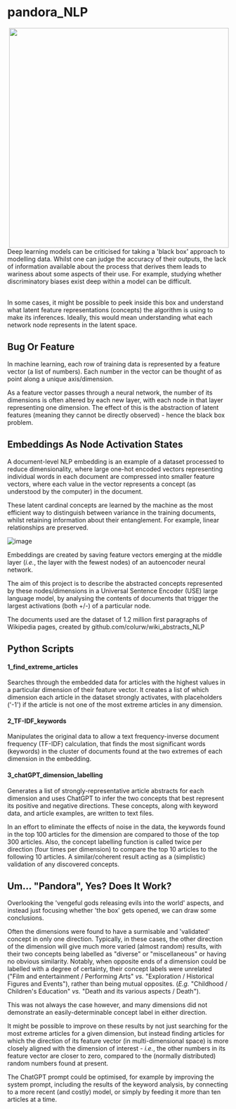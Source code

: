 # pandora_NLP

<img src="https://github.com/colurw/pandora_NLP/assets/66322644/aa26371a-0df5-4321-9e2f-4bc0b72a3f65" align="right" width="500px"/>
Deep learning models can be criticised for taking a 'black box' approach to
modelling data.  Whilst one can judge the accuracy of their outputs, the lack of 
information available about the process that derives them leads to wariness 
about some aspects of their use.  For example, studying whether discriminatory biases 
exist deep within a model can be difficult. <br><br>

In some cases, it might be possible to peek inside this box and understand what 
latent feature representations (concepts) the algorithm is using to make its inferences.
Ideally, this would mean understanding what each network node represents in the latent space.

## Bug Or Feature

In machine learning, each row of training data is represented by a feature vector (a list of 
numbers).  Each number in the vector can be thought of as point along a unique axis/dimension.

As a feature vector passes through a neural network, the number of its dimensions 
is often altered by each new layer, with each node in that layer
representing one dimension.  The effect of this is the abstraction of latent features (meaning 
they cannot be directly observed) - hence the black box problem. <br clear="right"/>

## Embeddings As Node Activation States

A document-level NLP embedding is an example of a dataset processed to reduce 
dimensionality, where large one-hot encoded vectors representing individual words
in each document are compressed into smaller feature vectors, where each value in the vector represents
a concept (as understood by the computer) in the document.

These latent cardinal concepts are learned by the machine as the most efficient way to
distinguish between variance in the training documents, whilst retaining information about their entanglement. For example, linear relationships are preserved.

![image](https://github.com/colurw/pandora_NLP/assets/66322644/cc00c9eb-2711-4738-9bae-5923dc4593a9)

Embeddings are created by saving feature vectors emerging at the middle layer 
(_i.e._, the layer with the fewest nodes) of an autoencoder neural network.

The aim of this project is to describe the abstracted concepts represented by these 
nodes/dimensions in a Universal Sentence Encoder (USE) large language model, by analysing the contents 
of documents that trigger the largest activations (both +/-) of a particular node.

The documents used are the dataset of 1.2 million first paragraphs of Wikipedia pages,
created by github.com/colurw/wiki_abstracts_NLP 

## Python Scripts

#### 1_find_extreme_articles 

Searches through the embedded data for articles with the highest values in a particular
dimension of their feature vector.  It creates a list of which dimension each
article in the dataset strongly activates, with placeholders ('-1') if the article
is not one of the most extreme articles in any dimension.  

#### 2_TF-IDF_keywords

Manipulates the original data to allow a text frequency-inverse document 
frequency (TF-IDF) calculation, that finds the most significant words (keywords) in the cluster
of documents found at the two extremes of each dimension in the embedding.

#### 3_chatGPT_dimension_labelling

Generates a list of strongly-representative article abstracts for each dimension and 
uses ChatGPT to infer the two concepts that best represent its positive and negative 
directions.  These concepts, along with keyword data, and article examples, are written
to text files.

In an effort to eliminate the effects of noise in the data, the keywords found in the 
top 100 articles for the dimension are compared to those of the top 300 articles.  Also,
the concept labelling function is called twice per direction (four times per dimension)
to compare the top 10 articles to the following 10 articles.  A similar/coherent
result acting as a (simplistic) validation of any discovered concepts.

## Um... "Pandora", Yes?  Does It Work?

Overlooking the 'vengeful gods releasing evils into the world' aspects, and instead just focusing whether 'the box' gets opened, we can draw some conclusions.

Often the dimensions were found to have a surmisable and 'validated' concept in only one direction. Typically, in these cases, the other direction of the dimension will give much more varied (almost random) results, with their two concepts being labelled as "diverse" or "miscellaneous" or having no obvious similarity.  Notably, when opposite ends of a dimension could be labelled with a degree of certainty, their concept labels were unrelated ("Film and entertainment / Performing Arts" _vs._ "Exploration / Historical Figures and Events"), rather than being mutual opposites. (_E.g._ "Childhood / Children's Education" _vs._ "Death and its various aspects / Death").

This was not always the case however, and many dimensions did not demonstrate an easily-determinable concept label in either direction.

It might be possible to improve on these results by not just searching for the most extreme articles for a given dimension, but instead finding articles for which the direction of its feature vector (in multi-dimensional space) is more closely aligned with the dimension of interest - _i.e._, the other numbers in its feature vector are closer to zero, compared to the (normally distributed) random numbers found at present.

The ChatGPT prompt could be optimised, for example by improving the system prompt, including the results of the keyword analysis, by connecting to a more recent (and costly) model, or simply by feeding it more than ten articles at a time.  
